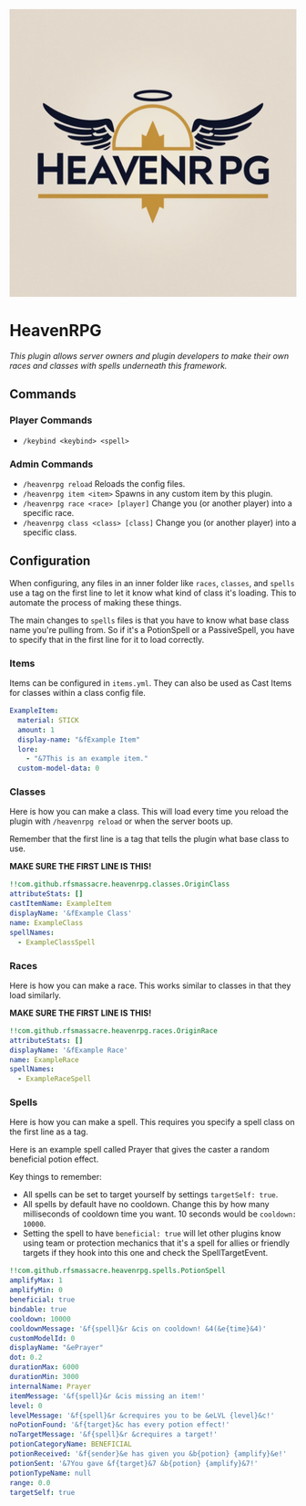 ![](logo.png)
# HeavenRPG
_This plugin allows server owners and plugin developers to make their own races and classes with spells underneath this framework._

## Commands
### Player Commands
- `/keybind <keybind> <spell>`

### Admin Commands
- `/heavenrpg reload` Reloads the config files.
- `/heavenrpg item <item>` Spawns in any custom item by this plugin.
- `/heavenrpg race <race> [player]` Change you (or another player) into a specific race.
- `/heavenrpg class <class> [class]` Change you (or another player) into a specific class.

## Configuration
When configuring, any files in an inner folder like `races`, `classes`, and `spells` use a tag on the first line to let it know what kind of class it's loading. This to automate the process of making these things.

The main changes to `spells` files is that you have to know what base class name you're pulling from. So if it's a PotionSpell or a PassiveSpell, you have to specify that in the first line for it to load correctly.

### Items
Items can be configured in `items.yml`. They can also be used as Cast Items for classes within a class config file.
```YAML
ExampleItem:
  material: STICK
  amount: 1
  display-name: "&fExample Item"
  lore:
    - "&7This is an example item."
  custom-model-data: 0
```

### Classes
Here is how you can make a class. This will load every time you reload the plugin with `/heavenrpg reload` or when the server boots up.

Remember that the first line is a tag that tells the plugin what base class to use. 

**MAKE SURE THE FIRST LINE IS THIS!**
```YAML
!!com.github.rfsmassacre.heavenrpg.classes.OriginClass
attributeStats: []
castItemName: ExampleItem
displayName: '&fExample Class'
name: ExampleClass
spellNames:
  - ExampleClassSpell
```

### Races
Here is how you can make a race. This works similar to classes in that they load similarly.

**MAKE SURE THE FIRST LINE IS THIS!**
```YAML
!!com.github.rfsmassacre.heavenrpg.races.OriginRace
attributeStats: []
displayName: '&fExample Race'
name: ExampleRace
spellNames:
  - ExampleRaceSpell
```

### Spells
Here is how you can make a spell. This requires you specify a spell class on the first line as a tag.

Here is an example spell called Prayer that gives the caster a random beneficial potion effect.

Key things to remember:
- All spells can be set to target yourself by settings `targetSelf: true`.
- All spells by default have no cooldown. Change this by how many milliseconds of cooldown time you want. 10 seconds would be `cooldown: 10000`.
- Setting the spell to have `beneficial: true` will let other plugins know using team or protection mechanics that it's a spell for allies or friendly targets if they hook into this one and check the SpellTargetEvent.
```YAML
!!com.github.rfsmassacre.heavenrpg.spells.PotionSpell
amplifyMax: 1
amplifyMin: 0
beneficial: true
bindable: true
cooldown: 10000
cooldownMessage: '&f{spell}&r &cis on cooldown! &4(&e{time}&4)'
customModelId: 0
displayName: "&ePrayer"
dot: 0.2
durationMax: 6000
durationMin: 3000
internalName: Prayer
itemMessage: '&f{spell}&r &cis missing an item!'
level: 0
levelMessage: '&f{spell}&r &crequires you to be &eLVL {level}&c!'
noPotionFound: '&f{target}&c has every potion effect!'
noTargetMessage: '&f{spell}&r &crequires a target!'
potionCategoryName: BENEFICIAL
potionReceived: '&f{sender}&e has given you &b{potion} {amplify}&e!'
potionSent: '&7You gave &f{target}&7 &b{potion} {amplify}&7!'
potionTypeName: null
range: 0.0
targetSelf: true
```